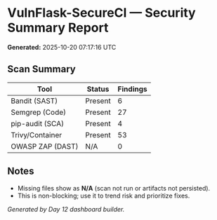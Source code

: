 # VulnFlask-SecureCI — Security Summary Report

**Generated:** 2025-10-20 07:17:16 UTC

## Scan Summary
| Tool | Status | Findings |
|------|---------|-----------|
| Bandit (SAST) | Present | 6 |
| Semgrep (Code) | Present | 27 |
| pip-audit (SCA) | Present | 4 |
| Trivy/Container | Present | 53 |
| OWASP ZAP (DAST) | N/A | 0 |

## Notes
- Missing files show as **N/A** (scan not run or artifacts not persisted).
- This is non-blocking; use it to trend risk and prioritize fixes.

_Generated by Day 12 dashboard builder._